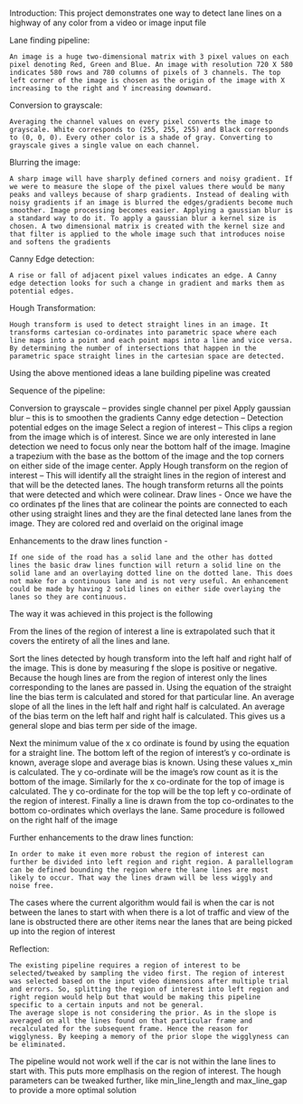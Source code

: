 Introduction:
	This project demonstrates one way to detect lane lines on a highway of any color from a video or image input file

Lane finding pipeline:

	An image is a huge two-dimensional matrix with 3 pixel values on each pixel denoting Red, Green and Blue. An image with resolution 720 X 580 indicates 580 rows and 780 columns of pixels of 3 channels. The top left corner of the image is chosen as the origin of the image with X increasing to the right and Y increasing downward.

Conversion to grayscale:

	Averaging the channel values on every pixel converts the image to grayscale. White corresponds to (255, 255, 255) and Black corresponds to (0, 0, 0). Every other color is a shade of gray. Converting to grayscale gives a single value on each channel.



Blurring the image:

	A sharp image will have sharply defined corners and noisy gradient. If we were to measure the slope of the pixel values there would be many peaks and valleys because of sharp gradients. Instead of dealing with noisy gradients if an image is blurred the edges/gradients become much smoother. Image processing becomes easier. Applying a gaussian blur is a standard way to do it. To apply a gaussian blur a kernel size is chosen. A two dimensional matrix is created with the kernel size and that filter is applied to the whole image such that introduces noise and softens the gradients

Canny Edge detection:

	A rise or fall of adjacent pixel values indicates an edge. A Canny edge detection looks for such a change in gradient and marks them as potential edges.



Hough Transformation:

	Hough transform is used to detect straight lines in an image. It transforms cartesian co-ordinates into parametric space where each line maps into a point and each point maps into a line and vice versa. By determining the number of intersections that happen in the parametric space straight lines in the cartesian space are detected.


Using the above mentioned ideas a lane building pipeline was created

Sequence of the pipeline:

Conversion to grayscale – provides single channel per pixel
Apply gaussian blur – this is to smoothen the gradients
Canny edge detection – Detection potential edges on the image
Select a region of interest – This clips a region from the image which is of interest. Since we are only interested in lane detection we need to focus only near the bottom half of the image. Imagine  a trapezium with the base as the bottom of the image and the top corners on either side of the image center.
Apply Hough transform on the region of interest – This will identify all the straight lines in the region of interest and that will be the detected lanes. The hough transform returns all the points that were detected and which were colinear.
Draw lines  - Once we have the co ordinates pf the lines that are colinear the points are connected to each other using straight lines and they are the final detected lane lanes from the image. They are colored red and overlaid on the original image

Enhancements to the draw lines function -

	If one side of the road has a solid lane and the other has dotted lines the basic draw lines function will return a solid line on the solid lane and an overlaying dotted line on the dotted lane. This does not make for a continuous lane and is not very useful. An enhancement could be made by having 2 solid lines on either side overlaying the lanes so they are continuous.

The way it was achieved in this project is the following

From the lines of the region of interest a line is extrapolated such that it covers the entirety of all the lines and lane.

Sort the lines detected by hough transform into the left half and right half of the image. This is done by measuring f the slope is positive or negative. Because the hough lines are from the region of interest only the lines corresponding to the lanes are passed in.  Using the equation of the straight line the bias term is calculated and stored for that particular line. An average slope of all the lines in the left half and right half is calculated. An average of the bias term on the left half and right half is calculated. This gives us a general slope and bias term per side of the image.

Next the minimum value of the x co ordinate is found by using the equation for a straight line. The bottom left of the region of interest’s y co-ordinate is known, average slope and average bias is known. Using these values x_min is calculated. The y co-ordinate will be the image’s row count as it is the bottom of the image. Similarly for the x co-ordinate for the top of image is calculated. The y co-ordinate for the top will be the top left y co-ordinate of the region of interest.
Finally a line is drawn from the top co-ordinates to the bottom co-ordinates which overlays the lane.
Same procedure is followed on the right half of the image


Further enhancements to the draw lines function:

	In order to make it even more robust the region of interest can further be divided into left region and right region. A parallellogram can be defined bounding the region where the lane lines are most likely to occur. That way the lines drawn will be less wiggly and noise free.

The cases where the current algorithm would fail is
when the car is not between the lanes to start with
when there is a lot of traffic and view of the lane is obstructed
there are other items near the lanes that are being picked up into the region of interest


Reflection:

	The existing pipeline requires a region of interest to be selected/tweaked by sampling the video first. The region of interest was selected based on the input video dimensions after multiple trial and errors. So, splitting the region of interest into left region and right region would help but that would be making this pipeline specific to a certain inputs and not be general.
	The average slope is not considering the prior. As in the slope is averaged on all the lines found on that particular frame and recalculated for the subsequent frame. Hence the reason for wigglyness. By keeping a memory of the prior slope the wigglyness can be eliminated.
The pipeline would not work well if the car is not within the lane lines to start with. This puts more emplhasis on the region of interest.
	The hough parameters can be tweaked further, like  min_line_length and max_line_gap to provide a more optimal solution
